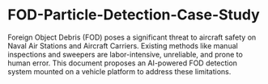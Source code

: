 # FOD-Particle-Detection-Case-Study

Foreign Object Debris (FOD) poses a significant threat to aircraft safety on Naval Air Stations and Aircraft Carriers. Existing methods like manual inspections and sweepers are labor-intensive, unreliable, and prone to human error. This document proposes an AI-powered FOD detection system mounted on a vehicle platform to address these limitations.

